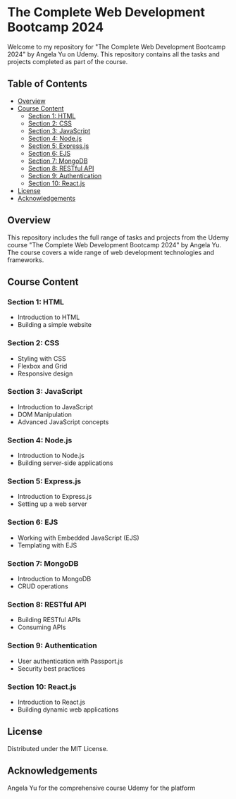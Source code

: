 # The Complete Web Development Bootcamp 2024

Welcome to my repository for "The Complete Web Development Bootcamp 2024" by Angela Yu on Udemy. This repository contains all the tasks and projects completed as part of the course.

## Table of Contents

- [Overview](#overview)
- [Course Content](#course-content)
  - [Section 1: HTML](#section-1-html)
  - [Section 2: CSS](#section-2-css)
  - [Section 3: JavaScript](#section-3-javascript)
  - [Section 4: Node.js](#section-4-nodejs)
  - [Section 5: Express.js](#section-5-expressjs)
  - [Section 6: EJS](#section-6-ejs)
  - [Section 7: MongoDB](#section-7-mongodb)
  - [Section 8: RESTful API](#section-8-restful-api)
  - [Section 9: Authentication](#section-9-authentication)
  - [Section 10: React.js](#section-10-reactjs)
- [License](#license)
- [Acknowledgements](#acknowledgements)

## Overview

This repository includes the full range of tasks and projects from the Udemy course "The Complete Web Development Bootcamp 2024" by Angela Yu. The course covers a wide range of web development technologies and frameworks.

## Course Content

### Section 1: HTML

- Introduction to HTML
- Building a simple website

### Section 2: CSS

- Styling with CSS
- Flexbox and Grid
- Responsive design

### Section 3: JavaScript

- Introduction to JavaScript
- DOM Manipulation
- Advanced JavaScript concepts

### Section 4: Node.js

- Introduction to Node.js
- Building server-side applications

### Section 5: Express.js

- Introduction to Express.js
- Setting up a web server

### Section 6: EJS

- Working with Embedded JavaScript (EJS)
- Templating with EJS

### Section 7: MongoDB

- Introduction to MongoDB
- CRUD operations

### Section 8: RESTful API

- Building RESTful APIs
- Consuming APIs

### Section 9: Authentication

- User authentication with Passport.js
- Security best practices

### Section 10: React.js

- Introduction to React.js
- Building dynamic web applications

## License
Distributed under the MIT License.

## Acknowledgements
Angela Yu for the comprehensive course
Udemy for the platform

